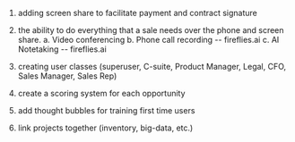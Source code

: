 1. adding screen share to facilitate payment and contract signature 
2. the ability to do everything that a sale needs over the phone and screen share. 		a. Video conferencing
	 b. Phone call recording -- fireflies.ai
	 c. AI Notetaking -- fireflies.ai

3. creating user classes (superuser, C-suite, Product Manager, Legal, CFO, Sales Manager, Sales Rep)

4. create a scoring system for each opportunity

5. add thought bubbles for training first time users

6. link projects together (inventory, big-data, etc.)